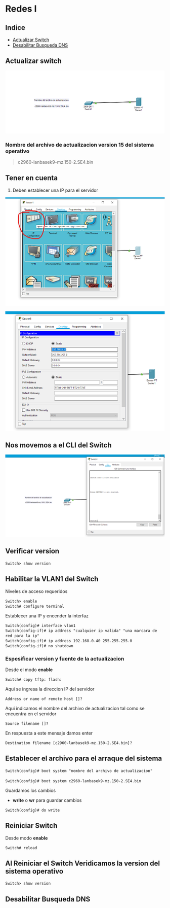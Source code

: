 # Redes I 
## Indice
* [Actualizar Switch](#actualizar-switch)
* [Desabilitar Busqueda DNS](#desabilitar-busqueda-dns)
## Actualizar switch
![Topologia](img/topologia.png)

### Nombre del archivo de actualizacion version 15 del sistema operativo
> c2960-lanbasek9-mz.150-2.SE4.bin

## Tener en cuenta
1. Deben establecer una IP para el servidor 

![Configuracion del servidor](img/server.png)

![Establecer una IP al servidor](img/server_ip.png)

## Nos movemos a el CLI del Switch
![switch](img/switch.png)
## Verificar version
```cli
Switch> show version
```


## Habilitar la VLAN1 del Switch

Niveles de acceso requeridos

```cli
Switch> enable
Switch# configure terminal
```

Establecer una IP y encender la interfaz

```cli
Switch(config)# interface vlan1
Switch(config-if)# ip address "cualquier ip valida" "una marcara de red para la ip"
Switch(config-if)# ip address 192.168.0.40 255.255.255.0
Switch(config-if)# no shutdown
```
### Espesificar version y fuente de la actualizacion

Desde el modo **enable**

```cli
Switch# copy tftp: flash:
```

Aqui se ingresa la direccion IP del servidor

```cli
Address or name of remote host []?
``` 

Aqui indicamos el nombre del archivo de actualizacion tal como se encuentra en el servidor
```cli
Source filename []?
``` 

En respuesta a este mensaje damos enter
```cli
Destination filename [c2960-lanbasek9-mz.150-2.SE4.bin]?
``` 

## Establecer el archivo para el arraque del sistema

```cli
Switch(config)# boot system "nombre del archivo de actualizacion"

Switch(config)# boot system c2960-lanbasek9-mz.150-2.SE4.bin
```

Guardamos los cambios

* **write** o **wr** para guardar cambios 

```cli
Switch(config)# do write
```

## Reiniciar Switch
Desde modo **enable**
```cli
Switch# reload
```
## Al Reiniciar el Switch Veridicamos la version del sistema operativo
```cli
Switch> show version
```
## Desabilitar Busqueda DNS




 

